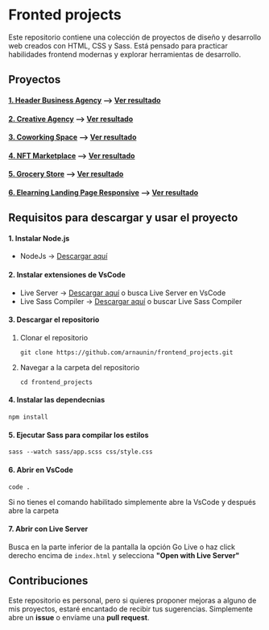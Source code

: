 # Fronted projects

Este repositorio contiene una colección de proyectos de diseño y desarrollo web creados con HTML, CSS y Sass. Está pensado para practicar habilidades frontend modernas y explorar herramientas de desarrollo.

## Proyectos

#### [1. Header Business Agency](projects/Header_Business_Agency) --> [Ver resultado](https://arnaunin.github.io/frontend_projects/projects/Header_Business_Agency/code/)
#### [2. Creative Agency](projects/Creative_Agency) --> [Ver resultado](https://arnaunin.github.io/frontend_projects/projects/Creative_Agency/code/)
#### [3. Coworking Space](projects/Coworking_Space) --> [Ver resultado](https://arnaunin.github.io/frontend_projects/projects/Coworking_Space/code/)
#### [4. NFT Marketplace](projects/NFT_Marketplace) --> [Ver resultado](https://arnaunin.github.io/frontend_projects/projects/NFT_Marketplace/code/)
#### [5. Grocery Store](projects/Grocery_Store) --> [Ver resultado](https://arnaunin.github.io/frontend_projects/projects/Grocery_Store/code/)
#### [6. Elearning Landing Page Responsive](projects/Elearning_Landing_Page_Responsive) --> [Ver resultado](https://arnaunin.github.io/frontend_projects/projects/Elearning_Landing_Page_Responsive/)

## Requisitos para descargar y usar el proyecto

#### 1. Instalar Node.js
- NodeJs -> [Descargar aquí](https://www.conquerblocks.com/)
#### 2. Instalar extensiones de VsCode
- Live Server -> [Descargar aquí](https://marketplace.visualstudio.com/items?itemName=ritwickdey.LiveServer) o busca Live Server en VsCode
- Live Sass Compiler -> [Descargar aquí](https://marketplace.visualstudio.com/items?itemName=glenn2223.live-sass) o buscar Live Sass Compiler
#### 3. Descargar el repositorio
1. Clonar el repositorio
   ```
   git clone https://github.com/arnaunin/frontend_projects.git
   ```

2. Navegar a la carpeta del repositorio
   ```
   cd frontend_projects
   ```
#### 4. Instalar las dependecnias
```
npm install
```
#### 5. Ejecutar Sass para compilar los estilos
```
sass --watch sass/app.scss css/style.css
```
#### 6. Abrir en VsCode
```
code .
```
Si no tienes el comando habilitado simplemente abre la VsCode y después abre la carpeta

#### 7. Abrir con Live Server
Busca en la parte inferior de la pantalla la opción Go Live o haz click derecho encima de `index.html` y selecciona **"Open with Live Server"**

## Contribuciones

Este repositorio es personal, pero si quieres proponer mejoras a alguno de mis proyectos, estaré encantado de recibir tus sugerencias. Simplemente abre un **issue** o envíame una **pull request**.


   
